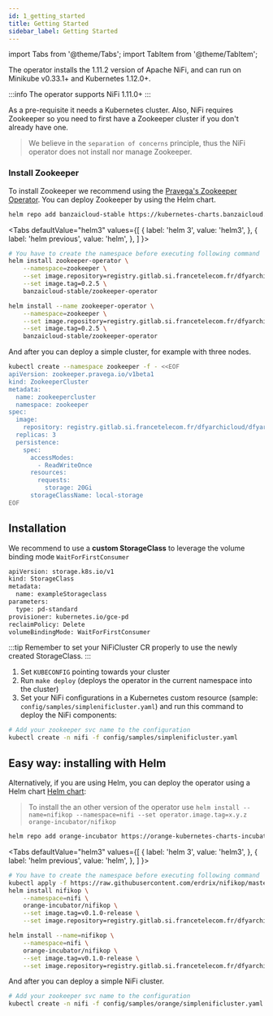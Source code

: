 ```yaml
---
id: 1_getting_started
title: Getting Started
sidebar_label: Getting Started
---
```

import Tabs from '@theme/Tabs';
import TabItem from '@theme/TabItem';

The operator installs the 1.11.2 version of Apache NiFi, and can run on Minikube v0.33.1+ and Kubernetes 1.12.0+.

:::info
The operator supports NiFi 1.11.0+
:::

As a pre-requisite it needs a Kubernetes cluster. Also, NiFi requires Zookeeper so you need to first have a Zookeeper cluster if you don't already have one.

> We believe in the `separation of concerns` principle, thus the NiFi operator does not install nor manage Zookeeper.

### Install Zookeeper

To install Zookeeper we recommend using the [Pravega's Zookeeper Operator](https://github.com/pravega/zookeeper-operator).
You can deploy Zookeeper by using the Helm chart.

```bash
helm repo add banzaicloud-stable https://kubernetes-charts.banzaicloud.com/
```

<Tabs
  defaultValue="helm3"
  values={[
    { label: 'helm 3', value: 'helm3', },
    { label: 'helm previous', value: 'helm', },
  ]
}>
<TabItem value="helm3">

```bash
# You have to create the namespace before executing following command
helm install zookeeper-operator \
    --namespace=zookeeper \
    --set image.repository=registry.gitlab.si.francetelecom.fr/dfyarchicloud/dfyarchicloud-registry/pravega/zookeeper-operator \
    --set image.tag=0.2.5 \
    banzaicloud-stable/zookeeper-operator
```

</TabItem>
<TabItem value="helm">

```bash
helm install --name zookeeper-operator \
    --namespace=zookeeper \
    --set image.repository=registry.gitlab.si.francetelecom.fr/dfyarchicloud/dfyarchicloud-registry/pravega/zookeeper-operator \
    --set image.tag=0.2.5 \
    banzaicloud-stable/zookeeper-operator
```
</TabItem>
</Tabs>

And after you can deploy a simple cluster, for example with three nodes.

```bash
kubectl create --namespace zookeeper -f - <<EOF
apiVersion: zookeeper.pravega.io/v1beta1
kind: ZookeeperCluster
metadata:
  name: zookeepercluster
  namespace: zookeeper
spec:
  image: 
    repository: registry.gitlab.si.francetelecom.fr/dfyarchicloud/dfyarchicloud-registry/pravega/zookeeper
  replicas: 3
  persistence:
    spec:
      accessModes:
        - ReadWriteOnce
      resources:
        requests:
          storage: 20Gi
      storageClassName: local-storage
EOF
```

## Installation

We recommend to use a **custom StorageClass** to leverage the volume binding mode `WaitForFirstConsumer`

```bash
apiVersion: storage.k8s.io/v1
kind: StorageClass
metadata:
  name: exampleStorageclass
parameters:
  type: pd-standard
provisioner: kubernetes.io/gce-pd
reclaimPolicy: Delete
volumeBindingMode: WaitForFirstConsumer
```

:::tip
Remember to set your NiFiCluster CR properly to use the newly created StorageClass.
:::


1. Set `KUBECONFIG` pointing towards your cluster
2. Run `make deploy` (deploys the operator in the current namespace into the cluster)
3. Set your NiFi configurations in a Kubernetes custom resource (sample: `config/samples/simplenificluster.yaml`) and run this command to deploy the NiFi components:

```bash
# Add your zookeeper svc name to the configuration
kubectl create -n nifi -f config/samples/simplenificluster.yaml
```

## Easy way: installing with Helm

Alternatively, if you are using Helm, you can deploy the operator using a Helm chart [Helm chart](https://gitlab.si.francetelecom.fr/kubernetes/nifikop/tree/master/helm):

> To install the an other version of the operator use `helm install --name=nifikop --namespace=nifi --set operator.image.tag=x.y.z orange-incubator/nifikop`

```bash
helm repo add orange-incubator https://orange-kubernetes-charts-incubator.storage.googleapis.com/
```

<Tabs
  defaultValue="helm3"
  values={[
    { label: 'helm 3', value: 'helm3', },
    { label: 'helm previous', value: 'helm', },
  ]
}>
<TabItem value="helm3">

```bash
# You have to create the namespace before executing following command
kubectl apply -f https://raw.githubusercontent.com/erdrix/nifikop/master/deploy/crds/nifi.orange.com_nificlusters_crd.yaml
helm install nifikop \
    --namespace=nifi \
    orange-incubator/nifikop \
    --set image.tag=v0.1.0-release \
    --set image.repository=registry.gitlab.si.francetelecom.fr/dfyarchicloud/dfyarchicloud-registry/nifikop
```

</TabItem>
<TabItem value="helm">

```bash
helm install --name=nifikop \
    --namespace=nifi \
    orange-incubator/nifikop \
    --set image.tag=v0.1.0-release \
    --set image.repository=registry.gitlab.si.francetelecom.fr/dfyarchicloud/dfyarchicloud-registry/nifikop
```
</TabItem>
</Tabs>

And after you can deploy a simple NiFi cluster.

```bash
# Add your zookeeper svc name to the configuration
kubectl create -n nifi -f config/samples/orange/simplenificluster.yaml
```
